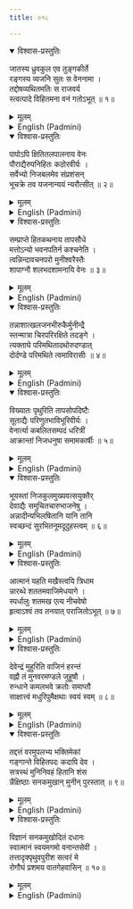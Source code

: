 ```yaml
---
title: ०१८

---
```

<div class="audioEmbed"  caption="सीतालक्ष्मी-वाचनम्" src="https://archive.org/download/nArAyaNIyam-shlokawise-audio/018/018_01.mp3"></div>
<details open><summary>विश्वास-प्रस्तुतिः</summary>

जातस्य ध्रुवकुल एव तुङ्गकीर्ते  
रङ्गस्य व्यजनि सुतः स वेननामा ।  
तद्दोषव्यथितमतिः स राजवर्य  
स्त्वत्पादे विहितमना वनं गतोऽभूत् ॥ १॥
</details>
<details><summary>मूलम्</summary>

जातस्य ध्रुवकुल एव तुङ्गकीर्ते  
रङ्गस्य व्यजनि सुतः स वेननामा ।  
तद्दोषव्यथितमतिः स राजवर्य  
स्त्वत्पादे विहितमना वनं गतोऽभूत् ॥ १॥
</details>





<details ><summary>English (Padmini)</summary>

The famous king, Anga, who was born in the same dynasty as Dhruva, had a son named Vena, who was very wicked. Anga, who was heart broken by his son's evil ways, went to the forest, with his mind dedicated to Thy feet alone.

</details>

<div class="audioEmbed"  caption="सीतालक्ष्मी-वाचनम्" src="https://archive.org/download/nArAyaNIyam-shlokawise-audio/018/018_02.mp3"></div>
<details open><summary>विश्वास-प्रस्तुतिः</summary>

पापोऽपि क्षितितलपालनाय वेनः  
पौराद्यैरुपनिहितः कठोरवीर्यः ।  
सर्वेभ्यो निजबलमेव संप्रशंसन्  
भूचक्रे तव यजनान्ययं न्यरौत्सीत् ॥ २॥
</details>
<details><summary>मूलम्</summary>

पापोऽपि क्षितितलपालनाय वेनः  
पौराद्यैरुपनिहितः कठोरवीर्यः ।  
सर्वेभ्यो निजबलमेव संप्रशंसन्  
भूचक्रे तव यजनान्ययं न्यरौत्सीत् ॥ २॥
</details>





<details ><summary>English (Padmini)</summary>

In spite of his wickedness and cruelty, he was crowned king by the subjects of his kingdom to rule over the land. Owing to his arrogance and pride, he indulged in self praise and banned all sacrificial rites to Thee and all kinds of worship of Thee in his kingdom.

</details>

<div class="audioEmbed"  caption="सीतालक्ष्मी-वाचनम्" src="https://archive.org/download/nArAyaNIyam-shlokawise-audio/018/018_03.mp3"></div>
<details open><summary>विश्वास-प्रस्तुतिः</summary>

सम्प्राप्ते हितकथनाय तापसौधे  
मत्तोऽन्यो भवनपतिर्न कश्चनेति ।  
त्वन्निन्दावचनपरो मुनीश्वरैस्तैः  
शापाग्नौ शलभदशामनायि वेनः ॥ ३॥
</details>
<details><summary>मूलम्</summary>

सम्प्राप्ते हितकथनाय तापसौधे  
मत्तोऽन्यो भवनपतिर्न कश्चनेति ।  
त्वन्निन्दावचनपरो मुनीश्वरैस्तैः  
शापाग्नौ शलभदशामनायि वेनः ॥ ३॥
</details>





<details ><summary>English (Padmini)</summary>

In order to bring him back to the path of righteousness, several sages came to advise him for his own good, but he spurned their advice, boasting that he alone was the supreme lord on earth, and blaspheming Thee using vile words. The lordly sages, enraged by his behaviour, cursed him and reduced him to ashes, like a moth burnt in fire.

</details>

<div class="audioEmbed"  caption="सीतालक्ष्मी-वाचनम्" src="https://archive.org/download/nArAyaNIyam-shlokawise-audio/018/018_04.mp3"></div>
<details open><summary>विश्वास-प्रस्तुतिः</summary>

तन्नाशात्खलजनभीरुकैर्मुनीन्द्रै  
स्तन्मात्रा चिरपरिरक्षिते तदङ्गे ।  
त्यक्ताघे परिमथितादथोरुदण्डात्  
दोर्दण्डे परिमथिते त्वमाविरासीः ॥ ४॥
</details>
<details><summary>मूलम्</summary>

तन्नाशात्खलजनभीरुकैर्मुनीन्द्रै  
स्तन्मात्रा चिरपरिरक्षिते तदङ्गे ।  
त्यक्ताघे परिमथितादथोरुदण्डात्  
दोर्दण्डे परिमथिते त्वमाविरासीः ॥ ४॥
</details>





<details ><summary>English (Padmini)</summary>

After his death, the great sages were afraid that tyranny and evil would increase if the kingdom remained without a ruler. Vena's mother had long preserved his dead body. So the lordly sages churned his thighs, which were like strong poles and removed all his sins. Then, when they churned his ramrod like arm, Thou manifested Thyself.

</details>

<div class="audioEmbed"  caption="सीतालक्ष्मी-वाचनम्" src="https://archive.org/download/nArAyaNIyam-shlokawise-audio/018/018_05.mp3"></div>
<details open><summary>विश्वास-प्रस्तुतिः</summary>

विख्यातः पृथुरिति तापसोपदिष्टैः  
सूताद्यैः परिणुतभाविभूरिवीर्यः ।  
वेनार्त्या कबलितसम्पदं धरित्रीं  
आक्रान्तां निजधनुषा समामकार्षीः ॥ ५॥
</details>
<details><summary>मूलम्</summary>

विख्यातः पृथुरिति तापसोपदिष्टैः  
सूताद्यैः परिणुतभाविभूरिवीर्यः ।  
वेनार्त्या कबलितसम्पदं धरित्रीं  
आक्रान्तां निजधनुषा समामकार्षीः ॥ ५॥
</details>





<details ><summary>English (Padmini)</summary>

Thou took the form of Prithu, the great emperor. Prompted by the sages, soothsayers, bards and others sang hymns of glory about the various brave and gallant exploits Thou wert to perform in the future. Due to Vena's evil deeds, the Earth had swallowed all her wealth and would not bring it forth. Attacking her with Thy bow, Thou levelled all the ups and downs and made the Earth yield all the hidden wealth.

</details>

<div class="audioEmbed"  caption="सीतालक्ष्मी-वाचनम्" src="https://archive.org/download/nArAyaNIyam-shlokawise-audio/018/018_06.mp3"></div>
<details open><summary>विश्वास-प्रस्तुतिः</summary>

भूयस्तां निजकुलमुख्यवत्सयुक्तैर्  
देवाद्यैः समुचितचारुभाजनेषु ।  
अन्नादीन्यभिलषितानि यानि तानि  
स्वच्छन्दं सुरभितनूमदूदुहस्त्वम् ॥ ६॥
</details>
<details><summary>मूलम्</summary>

भूयस्तां निजकुलमुख्यवत्सयुक्तैर्  
देवाद्यैः समुचितचारुभाजनेषु ।  
अन्नादीन्यभिलषितानि यानि तानि  
स्वच्छन्दं सुरभितनूमदूदुहस्त्वम् ॥ ६॥
</details>





<details ><summary>English (Padmini)</summary>

Transforming the Earth into the celestial cow, Kamadhenu, Thou made the gods and others milk it, using the heads of their dynasties as calves, (and obtain) whatever they wished for, such as food and other desired objects, in befitting, beautiful vessels, as much as they wanted.

</details>

<div class="audioEmbed"  caption="सीतालक्ष्मी-वाचनम्" src="https://archive.org/download/nArAyaNIyam-shlokawise-audio/018/018_07.mp3"></div>
<details open><summary>विश्वास-प्रस्तुतिः</summary>

आत्मानं यहति मखैस्त्वयि त्रिधाम  
न्नारब्धे शततमवाजिमेधयागे ।  
स्पर्धालुः शतमख एत्य नीचवेषो  
हृत्वाऽश्वं तव तनयात् पराजितोऽभूत् ॥ ७॥
</details>
<details><summary>मूलम्</summary>

आत्मानं यहति मखैस्त्वयि त्रिधाम  
न्नारब्धे शततमवाजिमेधयागे ।  
स्पर्धालुः शतमख एत्य नीचवेषो  
हृत्वाऽश्वं तव तनयात् पराजितोऽभूत् ॥ ७॥
</details>





<details ><summary>English (Padmini)</summary>

Oh Lord of three abodes ! Thou, in the form of Prithu,  performed several sacrifices to Vishnu, which is Thine own self. When the hundredth horse sacrifice began, Indra, out of jealousy, came to Thee, disguised as a lowly barbarian, and abducted the horse. In the battle which followed, he was defeated by Thy son.

</details>

<div class="audioEmbed"  caption="सीतालक्ष्मी-वाचनम्" src="https://archive.org/download/nArAyaNIyam-shlokawise-audio/018/018_08.mp3"></div>
<details open><summary>विश्वास-प्रस्तुतिः</summary>

देवेन्द्रं मुहुरिति वाजिनं हरन्तं  
वह्नौ तं मुनवरमण्डले जुहूषौ ।  
रुन्धाने कमलभवे क्रतोः समाप्तौ  
साक्षात्त्वं मधुरिपुमैक्षथाः स्वयं स्वम् ॥ ८॥
</details>
<details><summary>मूलम्</summary>

देवेन्द्रं मुहुरिति वाजिनं हरन्तं  
वह्नौ तं मुनवरमण्डले जुहूषौ ।  
रुन्धाने कमलभवे क्रतोः समाप्तौ  
साक्षात्त्वं मधुरिपुमैक्षथाः स्वयं स्वम् ॥ ८॥
</details>





<details ><summary>English (Padmini)</summary>

But Indra came back persistently and abducted the horse, time and again. Finally the great sages decided to make Devendra, himself the sacrificial offering, but God Brahma stopped them from doing so. When the sacrifice was over, Thou saw Thine own self manifested in the all-pervading Vishnu form.

</details>

<div class="audioEmbed"  caption="सीतालक्ष्मी-वाचनम्" src="https://archive.org/download/nArAyaNIyam-shlokawise-audio/018/018_09.mp3"></div>
<details open><summary>विश्वास-प्रस्तुतिः</summary>

तद्दत्तं वरमुपलभ्य भक्तिमेकां  
गङ्गान्ते विहितपदः कदापि देव ।  
सत्रस्थं मुनिनिवहं हितानि शंस  
न्नैक्षिष्ठाः सनकमुखान् मुनीन् पुरस्तात् ॥ ९॥
</details>
<details><summary>मूलम्</summary>

तद्दत्तं वरमुपलभ्य भक्तिमेकां  
गङ्गान्ते विहितपदः कदापि देव ।  
सत्रस्थं मुनिनिवहं हितानि शंस  
न्नैक्षिष्ठाः सनकमुखान् मुनीन् पुरस्तात् ॥ ९॥
</details>





<details ><summary>English (Padmini)</summary>

In Thy form as Prithu, Thou received the boon of single-minded devotion from Vishnu. Later, while residing on the banks of the river Ganges, (as Prithu), when Thou wert engaged in counselling the sages assembled there for a sacrificial session, about Dharma, Thou saw in person the great sage, Sanaka and others.

</details>

<div class="audioEmbed"  caption="सीतालक्ष्मी-वाचनम्" src="https://archive.org/download/nArAyaNIyam-shlokawise-audio/018/018_10.mp3"></div>
<details open><summary>विश्वास-प्रस्तुतिः</summary>

विज्ञानं सनकमुखोदितं दधानः  
स्वात्मानं स्वयमगमो वनान्तसेवी ।  
तत्तादृक्पृथुवपुरीश सत्वरं मे  
रोगौघं प्रशमय वातगेहवासिन् ॥ १०॥
</details>
<details><summary>मूलम्</summary>

विज्ञानं सनकमुखोदितं दधानः  
स्वात्मानं स्वयमगमो वनान्तसेवी ।  
तत्तादृक्पृथुवपुरीश सत्वरं मे  
रोगौघं प्रशमय वातगेहवासिन् ॥ १०॥
</details>

<details ><summary>English (Padmini)</summary>

Following the advice on spiritual wisdom given by Sanaka and the rest, Thou, as Prithu, went to the forest to do penance and attained self-salvation, merging in Thine own self. Oh Guruvayurappa ! May Thou who came in the form of Prithu, remove all my afflictions.

</details>

